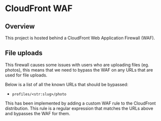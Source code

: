 # CloudFront WAF

## Overview
This project is hosted behind a CloudFront Web Application Firewall (WAF).

## File uploads

This firewall causes some issues with users who are uploading files (eg. photos), this means that we need to bypass the WAF on any URLs that are used for file uploads.

Below is a list of all the known URLs that should be bypassed:

- `profiles/<str:slug>/photo`


This has been implemented by adding a custom WAF rule to the CloudFront distribution. This rule is a regular expression that matches the URLs above and bypasses the WAF for them.
